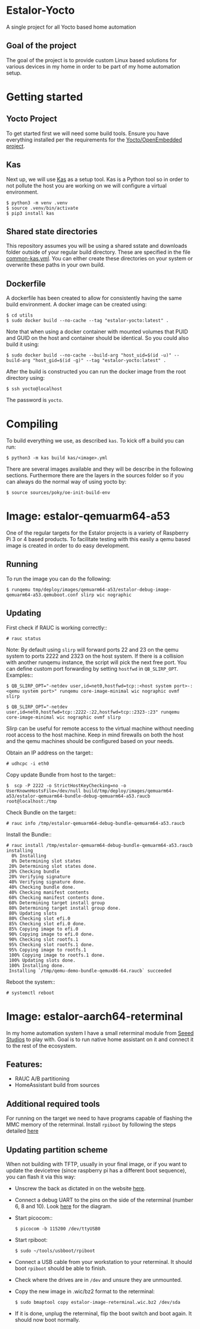 # Estalor-Yocto
A single project for all Yocto based home automation

## Goal of the project
The goal of the project is to provide custom Linux based solutions for various devices in my home in order to be part of my home automation setup.

# Getting started
## Yocto Project
To get started first we will need some build tools.
Ensure you have everything installed per the requirements for the [Yocto/OpenEmbedded project](https://docs.yoctoproject.org/).

## Kas
Next up, we will use [Kas](https://kas.readthedocs.io/en/3.2.3/) as a setup tool. Kas is a Python tool so in order to not pollute the host you are working on we will configure a virtual environment.

    $ python3 -m venv .venv
    $ source .venv/bin/activate
    $ pip3 install kas

## Shared state directories
This repository assumes you will be using a shared sstate and downloads folder outside of your regular build directory. These are specified in the file [common-kas.yml](kas/include/common-kas.yml). You can either create these directories on your system or overwrite these paths in your own build.

## Dockerfile
A dockerfile has been created to allow for consistently having the same build environment.
A docker image can be created using:

    $ cd utils
    $ sudo docker build --no-cache --tag "estalor-yocto:latest" .

Note that when using a docker container with mounted volumes that PUID and GUID on the host and container should be identical. So you could also build it using:

    $ sudo docker build --no-cache --build-arg "host_uid=$(id -u)" --build-arg "host_gid=$(id -g)" --tag "estalor-yocto:latest" .


After the build is constructed you can run the docker image from the root directory using: 

    $ ssh yocto@localhost

The password is `yocto`.

# Compiling
To build everything we use, as described `kas`.
To kick off a build you can run:
```
$ python3 -m kas build kas/<image>.yml
```
There are several images available and they will be describe in the following sections.
Furthermore there are the layers in the sources folder so if you can always do the normal way of using yocto by:
```
$ source sources/poky/oe-init-build-env
```

# Image: estalor-qemuarm64-a53
One of the regular targets for the Estalor projects is a variety of Raspberry Pi 3 or 4 based products. To facilitate testing with this easily
a qemu based image is created in order to do easy development.

## Running
To run the image you can do the following:
```
$ runqemu tmp/deploy/images/qemuarm64-a53/estalor-debug-image-qemuarm64-a53.qemuboot.conf slirp wic nographic
```

## Updating

First check if RAUC is working correctly::

    # rauc status

Note:
By default using ``slirp`` will forward ports 22 and 23 on the qemu system to ports 2222 and 2323 on the host system.
If there is a collision with another runqemu instance, the script will pick the next free port.
You can define custom port forwarding by setting ``hostfwd`` in ``QB_SLIRP_OPT``. Examples::

    $ QB_SLIRP_OPT="-netdev user,id=net0,hostfwd=tcp::<host system port>-:<qemu system port>" runqemu core-image-minimal wic nographic ovmf slirp

    $ QB_SLIRP_OPT="-netdev user,id=net0,hostfwd=tcp::2222-:22,hostfwd=tcp::2323-:23" runqemu core-image-minimal wic nographic ovmf slirp

Slirp can be useful for remote access to the virtual machine without needing root access to the host machine.
Keep in mind firewalls on both the host and the qemu machines should be configured based on your needs.

Obtain an IP address on the target::

    # udhcpc -i eth0

Copy update Bundle from host to the target::

    $  scp -P 2222 -o StrictHostKeyChecking=no -o UserKnownHostsFile=/dev/null build/tmp/deploy/images/qemuarm64-a53/estalor-qemuarm64-bundle-debug-qemuarm64-a53.raucb  root@localhost:/tmp

Check Bundle on the target::

    # rauc info /tmp/estalor-qemuarm64-debug-bundle-qemuarm64-a53.raucb

Install the Bundle::

    # rauc install /tmp/estalor-qemuarm64-debug-bundle-qemuarm64-a53.raucb
    installing
      0% Installing
      0% Determining slot states
     20% Determining slot states done.
     20% Checking bundle
     20% Verifying signature
     40% Verifying signature done.
     40% Checking bundle done.
     40% Checking manifest contents
     60% Checking manifest contents done.
     60% Determining target install group
     80% Determining target install group done.
     80% Updating slots
     80% Checking slot efi.0
     85% Checking slot efi.0 done.
     85% Copying image to efi.0
     90% Copying image to efi.0 done.
     90% Checking slot rootfs.1
     95% Checking slot rootfs.1 done.
     95% Copying image to rootfs.1
     100% Copying image to rootfs.1 done.
     100% Updating slots done.
     100% Installing done.
     Installing `/tmp/qemu-demo-bundle-qemux86-64.raucb` succeeded

Reboot the system::

    # systemctl reboot

# Image: estalor-aarch64-reterminal
In my home automation system I have a small reterminal module from [Seeed Studios](https://www.seeedstudio.com/) to play with.
Goal is to run native home assistant on it and connect it to the rest of the ecosystem.

## Features:
- RAUC A/B partitioning
- HomeAssistant build from sources

## Additional required tools
For running on the target we need to have programs capable of flashing the MMC memory of the reterminal.
Install ``rpiboot`` by following the steps detailed [here](https://github.com/raspberrypi/usbboot#building)

## Updating partition scheme
When not building with TFTP, usually in your final image, or if you want to update the devicetree (since raspberry pi has a different boot sequence), 
you can flash it via this way:

- Unscrew the back as dictated in on the website [here](https://wiki.seeedstudio.com/reTerminal/#flash-raspberry-pi-os-64-bit-ubuntu-os-or-other-os-to-emmc).
- Connect a debug UART to the pins on the side of the reterminal (number 6, 8 and 10). Look [here](https://wiki.seeedstudio.com/reTerminal/#pinout-diagram) for the diagram.
- Start picocom::

      $ picocom -b 115200 /dev/ttyUSB0

- Start rpiboot: 

      $ sudo ~/tools/usbboot/rpiboot

- Connect a USB cable from your workstation to your reterminal. It should boot ``rpiboot`` should be able to finish.
- Check where the drives are in ``/dev`` and unsure they are unmounted.
- Copy the new image in .wic/bz2 format to the reterminal:

      $ sudo bmaptool copy estalor-image-reterminal.wic.bz2 /dev/sda

- If it is done, unplug the reterminal, flip the boot switch and boot again. It should now boot normally.